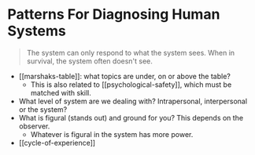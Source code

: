 # Patterns For Diagnosing Human Systems

> The system can only respond to what the system sees. When in survival, the system often doesn't see.

* [[marshaks-table]]: what topics are under, on or above the table?
  * This is also related to [[psychological-safety]], which must be matched with skill.
* What level of system are we dealing with? Intrapersonal, interpersonal or the system?
* What is figural (stands out) and ground for you? This depends on the observer.
  * Whatever is figural in the system has more power.
* [[cycle-of-experience]]
